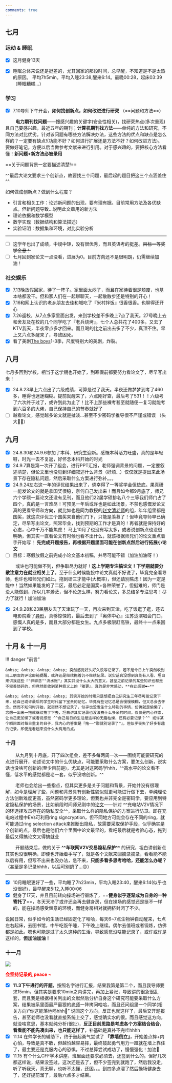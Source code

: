 ```yaml
---
comments: true
---
```


## 七月
### 运动 & 睡眠

- [x] 这月健身13天
- [x] 睡眠总体来说还是挺差的，尤其回家的那段时间，总早醒，不知道是不是太热的原因。 平均7h5min。平均入睡23:38,醒来6:14。最晚00:28，起床03:39（睡眠糟糕...）


### 学习

- [x] 7.10导师下午开会，**如何找创新点，如何改进进行研究** （==问题和方法==）

&nbsp; &nbsp; &nbsp; &nbsp; **电力期刊找问题**——搜感兴趣的关键字(安全性相关)，找研究热点(多次重现)且自己要感兴趣，最近五年的期刊；**计算机期刊找方法**——单纯的方法和研究，不同方法对比优劣。针对该问题有哪些方法解决办法，这些方法的优点和缺点是怎么样的？一定要有缺点!(功能不好？如何进行扩展还是方法不好？如何改进方法)。要做好笔记，方便以后当做参考文献来进行引用。对于感兴趣的，要把核心方法看懂！**新问题+新方法必被录用**

==关于问题背景一定要描述清楚!==

^^最后大论文要求三个创新点，故要找三个问题，最后起的题目把这三个点涵盖住^^

如何做成创新点？做到什么程度？

- 引言和相关工作：论述新问题的出现，要有理有据。目前常用方法及各优缺点。但新问题导致...说明此文章用的新方法
- 理论依据和数学模型
- 数学实现（数据结构和算法描述）
- 实验证明：数据集和环境，对比实验分析

----

- [ ] 这学年也出了成绩，中规中矩，没有很优秀，而且英语考的挺差。~~目标一等奖学金悬！~~
- [ ] 七月回到家论文一点没看，进展为0。目前方向还不是很明朗，仍需继续加油！

### 社交娱乐

- [x] 7.13晚放假回家，待了一阵子。家里面太闷了，而且在家待着很是颓废，也基本啥都没干。但和家人们在一起聊聊天，一起散散步还是特别的开心！
- [x] 7.16和网上认识的老乡朋友去佳和城吃了『米村拌饭』很香很香。也聊得还开心
- [x] 7.26返校，从7点多家里面出发，来到学校差不多晚上7点了我天。27号晚上去和舍友及在校的几个同学吃了『老兵烧烤』，七个人总共花了400多。又去了KTV我天，半夜零点多才回来。而且喝的比之前出去多了不少，真顶不住。早上又六点多醒来了，导致困死。
- [x] 看了美剧[The boys](https://www.imdb.com/title/tt1190634/)1-3季，尺度特别大的美剧，炸裂。

## 八月

七月多回到学校，相当于这学期也开始了，到寒假前都要努力看论文了，尽早写出来！

- [x] 24.8.23早上六点出了六级成绩，可算是过了我天。半夜还做梦梦到考了460多，睡得也迷迷糊糊。提前就醒来了，六点刚好查，最后考了531！！六级考了六次终于过了，或许到此为止了！比不上那些裸考甚至就随便一复习就能考到六百多的大佬，自己保持自己的节奏就好了
- [ ] 越看论文，感觉越多论文就是扯淡...甚至不少密码学推导很不严谨或错误 （头大😮‍💨）

## 九月

- [x] 24.8.30和24.9.6参加了本科、研究生迎新。感慨本科活力旺盛，真的是年轻呀，时光一去不复返，好怀念本科开始的时光
- [x] 24.9.7算是第一次开了组会，进行PPT汇报，老师强调背景的问题，一定要叙述清楚，但论文里也没见到详细叙述什么背景（好烦...）仅仅就是提出来此场景下存在隐私问题，然后采取什么方案进行弥补。。。
- [x] 24.9.24左右这一年的评优结果出来了，侥幸得了一等奖学金但垫底。果真研一能发论文的就是拿国奖很稳，奈何自己发出来！而且如今都9月底了，师兄六个学硕一篇论文还没有见刊，而且他们22届学硕排名八个三等我们师门占了四个，真的是一言难尽！可预见一年后或许也是如此场景，不禁也感慨发论文真的更看导师和方向，就比如也是同为教授的[赵文清老师](https://cs.ncepu.edu.cn/szzk/yjsds/nyhlwydsjyjz/a40ffe35edc7400e92720d5fb6e9ab3f.htm)的组，年年组里都是国奖，就这次评优三个国奖来自他们门下，只能是羡慕了！但毕竟导师早已确定，尽早写出论文，照常毕业，找到预期的工作才是真的！再者就是保持好的心态，心中千万不能焦虑！ 马上10月了也没有写太多，或者说创新点也没很明确，但其实一直看论文有时候也看不出什么，就该根据师兄们的论文重点着手开始写！ **先完成开题报告，再根据开题里面可能在创新点然后进行拓展小论文**
- [ ] 目标：寒假放假之前完成小论文基本初稿，并尽可能不错（加油加油呀！）

&nbsp; &nbsp; &nbsp; &nbsp; 或许也可能做不到，但争取尽力就好！**这上学期专注搞论文！下学期就要分散注意力在就业相关上了**。至于什么时候能投中论文真就不好说了，毕竟完全看导师，也许也和师兄们如此，拖到研三才能中(大概率)，但还请别焦虑！因为一定是能中！当然如果能发的了二区，最后必定是国奖+各种荣誉了，但挺难的，师门是没人能做到，所以几率渺茫，但不论怎么样，努力看论文，多总结多专注思考！尽力了就行！加油加油

- [x] 24.9.28和23届朋友去了天津玩了一天，再次来到天津，吃了饭逛了逛，还去电影院看了[异形](https://m.douban.com/movie/subject/35792500/)，真够惊悚的，最后去到了『奥体中心』汪苏泷演唱会门口，感慨人真的是多，而且大部分都是女生。九点多极限赶高铁，最终十一点来回到了学校。

## 十月 & 十一月


!!! danger "前言"

    &nbsp; &nbsp; &nbsp; &nbsp; 突然感觉好久好久没写记录了，若不是今日上午突然收到网上朋友的评论邮箱提醒，或许还是继续拖着仍不继续记录。说实话真没想到真能有人看，坦白来讲我这些『"碎碎念""流水账"』其实并没什么太大的意义，甚至之前记录的某些知识也都是不完善琐碎的，但竟然能收到某种意义上的『催更』，真的是非常感动，**在此感谢❤️~**

    &nbsp; &nbsp; &nbsp; &nbsp; 其实开始的时候只是想把自己研究生三年尽可能记录下来，给自己或许最后的学生时代留下宝贵的记忆。毕竟有些记忆总是会慢慢模糊，但又总会去怀念。然而不知何时开始，就突然不想记录了，似乎也没发生什么特别的事情，仿佛就是偷懒了，念想一出来一拖就继续拖了下去，坦白讲其实记录也没浪费什么多余的时间，仅仅是内心作祟，让自己更加懒了或者说感觉 ^^自己每日的生活是这样的无趣枯燥，还有必要记录？^^ 或许某个瞬间面对每日重复的日子，我内心的答案是『拖——"那就别记录了"』，但似乎丧失了好多有趣的记录，即便是看起来没什么太有用的点。


### 十月

&nbsp; &nbsp; &nbsp; &nbsp; <red>从九月到十月底</red>，开了四次组会，差不多每两周一次——围绕可能要研究的点进行展开，论述论文中的什么优缺点，可能要采取什么方案，要怎么创新，说实话也没啥可创新的(至少目前是)，尤其是对这密码学hhh，^^高水平的论文看不懂，低水平的感觉都是老一套，似乎没啥创新。^^ 

&nbsp; &nbsp; &nbsp; &nbsp; 老师也会给出一些指点，但其实更多是关于问题和背景，开始并没有很理解，如今是理解了些，问题和背景具有创新性貌似就更可能进行做下去，单纯理论方法创新难度更高，虽然密码学更多理论，但我也并非完全是密码学，要应用到特定隐私保护的场景，比如前段时间师兄刚中的[论文](https://www.sciencedirect.com/science/article/pii/S0378779624010411)——针对 ^^充电站V2V情况下的环选择攻击存在的隐私安全^^，采取什么样的隐私保护的方案进行防卫。即在充电站过程中EVs可利用ring signcryption，但不同地方可能会存在不同的ring，就可能通过ring selection attack来推断出隐私，故需要采取保护手段，似乎确实是个创新的点，最后也是他们六个里面中论文最早的，看吧最后就是考验心态，拖到最后又得搞论文又得搞就业

&nbsp; &nbsp; &nbsp; &nbsp; 开题结束后，做的关于 **^^车联网V2V交易隐私保护^^** 的研究，坦白讲创新点其实也没很明确，即便也开始着手写了，就是各个文献来回摘录摘录，看看能不能以后有用，但写不出来也没办法，急不来，**只能多看多思考哈哈，还能怎么办呢？** （甚至是多记录hhhh，以后可别鸽了...😊）

------

- [x] 10月睡眠更好了一些，平均睡了7h23min，平均入睡23:40，醒来6:14(似乎也没很好)，最早醒来5:12,入睡00:06
- [x] 健身了17天，并且目前转向操场进行锻炼了，==**健身似乎逐渐成为自身的一种寄托了**==，冬天天冷了或许还会再去健身房，但在操场的感觉还是挺不一样的，能在操场感受惬意的环境，而健身房相对就拥挤封闭了不少。

说回日常，似乎如今的生活已经固定化了哈哈，每天6~7点生物钟自动醒来，七点左右起床，去图书馆，中午吃饭午睡，下午晚上继续。偶尔去值班或者锻炼，仿佛都是如此。嗯也可能是过了太久这种的生活，导致感觉没啥能记录了，或许或许是这样的。**但加油加油！**

### 十一月

![](https://m.media-amazon.com/images/I/31rXUluuPUL._AC_UF894,1000_QL80_.jpg)

<font style="color:red; font-weight:bold; font-size=15px">会坚持记录的,peace ~ </font>


- [x] **11.3下午进行的开题**，按照名字进行汇报，结果我第是第二个，而且我导师要求15min，但其实是要求10min之内讲完，再加上紧张，导致讲的很急很乱套，而且我是根据相关列出的文献然后分析自身这个研究可能要采取什么方案，结果被系里面最严最狠的[老师](https://cs.ncepu.edu.cn/szzk/yjsds/jsjdhhkshjsyjz/3e8c9d3130144161a7f93084d7e95ae8.htm)一阵拷问哈哈，而且还问组里一个同学(相关方向)“你这能落地吗hhh🤣” 说回这个方向，反正也就这样了，最后交开题报告，甚至老师也没看就直接系统上交了，感觉确实水的很。而且感觉这方向，就没啥意思，基本就纯分析(很扯)，**反正目前思路是考虑各个方案结合结合，看看能不能先凑出来，也只能这样了**，补基础是真补不完哇hhhh
- [x] 11.14 在帅学长的辅助下，终于鼓起勇气尝试了 **『靠墙倒立』**，开始差点摔+内心怕，导致是真不敢，但越怕越容易摔，最终鼓起勇气用力一蹬就在墙上靠住了，最主要还是克服内心的恐惧，不过总算尝试成功了，慢慢强化！加油💪
- [x] 11.15 有个什么CFF学术讲座，班里面还要求必须去，还签到什么的。但好几次都这样说，结果没签过，这次还是去了，但不少签完到就跑了，然后我没走，听了听我天，真无聊，也听不太懂，还困。。。到四多点溜了然后操场健身去了，还好提前溜了，最后六点多才结束。
